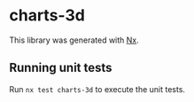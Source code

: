 # charts-3d

This library was generated with [Nx](https://nx.dev).

## Running unit tests

Run `nx test charts-3d` to execute the unit tests.
